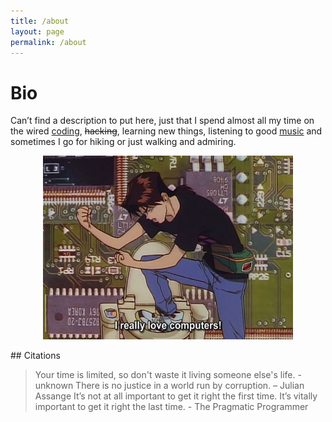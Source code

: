 ```yaml
---
title: /about
layout: page
permalink: /about
---
```

# Bio

Can’t find a description to put here, just that I spend almost all my time on the wired [coding](https://github.com/hihebark), ~~hacking~~, learning new things, listening to good [music](https://soundcloud.com/rm-rfall/sets) and sometimes I go for hiking or just walking and admiring.
<p align="center">
<img src="./assets/images/dog.jpeg" alt="dog" width="400">
</p>
## Citations

> Your time is limited, so don't waste it living someone else's life. - unknown
> There is no justice in a world run by corruption. – Julian Assange
> It’s not at all important to get it right the first time. It’s vitally important to get it right the last time. - The Pragmatic Programmer
